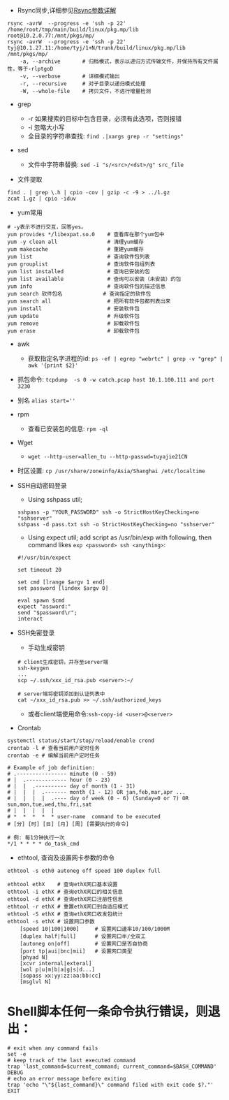 * Rsync同步,详细参见[Rsync参数详解](Rsync参数详解.md)

```
rsync -avrW  --progress -e 'ssh -p 22' /home/root/tmp/main/build/linux/pkg.mp/lib root@10.2.0.77:/mnt/pkgs/mp/
rsync -avrW  --progress -e 'ssh -p 22' tyj@10.1.27.11:/home/tyj/1+N/trunk/build/linux/pkg.mp/lib /mnt/pkgs/mp/
    -a, --archive       # 归档模式，表示以递归方式传输文件，并保持所有文件属性，等于-rlptgoD
    -v, --verbose       # 详细模式输出
    -r, --recursive     # 对子目录以递归模式处理
    -W, --whole-file    # 拷贝文件，不进行增量检测
```

* grep
    * -r 如果搜索的目标中包含目录，必须有此选项，否则报错
    * -i  忽略大小写
    * 全目录的字符串查找: `find .|xargs grep -r "settings"`

* sed
    * 文件中字符串替换: `sed -i "s/<src>/<dst>/g" src_file`
    
* 文件提取

```
find . | grep \.h | cpio -cov | gzip -c -9 > ../1.gz
zcat 1.gz | cpio -iduv
```

* yum常用 

```
# -y表示不进行交互，回答yes。
yum provides */libexpat.so.0    # 查看库在那个yum包中
yum -y clean all                # 清理yum缓存
yum makecache                   # 重建yum缓存
yum list                        # 查询软件包列表
yum grouplist                   # 查询软件包组列表
yum list installed              # 查询已安装的包
yum list available              # 查询可以安装（未安装）的包
yum info                        # 查询软件包的描述信息
yum search 软件包名             # 查询指定的软件包
yum search all                  # 把所有软件包都列表出来
yum install                     # 安装软件包
yum update                      # 升级软件包
yum remove                      # 卸载软件包
yum erase                       # 卸载软件包
```

* awk
    * 获取指定名字进程的id: `ps -ef | egrep "webrtc" | grep -v "grep" | awk '{print $2}'`
    
* 抓包命令: `tcpdump  -s 0 -w catch.pcap host 10.1.100.111 and port 3230`

* 别名 `alias start=''`

* rpm
    * 查看已安装包的信息: `rpm -ql`
    
* Wget
    * `wget --http-user=allen_tu --http-passwd=tuyajie21CN`
    
* 时区设置: `cp /usr/share/zoneinfo/Asia/Shanghai /etc/localtime`

* SSH自动密码登录
    * Using sshpass util; 
    
    ```
    sshpass -p "YOUR_PASSWORD" ssh -o StrictHostKeyChecking=no "sshserver"
    sshpass -d pass.txt ssh -o StrictHostKeyChecking=no "sshserver"
    ```
    * Using expect util; add script as /usr/bin/exp with following, then command likes `exp <password> ssh <anything>`:
    
    ```
    #!/usr/bin/expect
    
    set timeout 20
    
    set cmd [lrange $argv 1 end]
    set password [lindex $argv 0]
    
    eval spawn $cmd
    expect "assword:"
    send "$password\r";
    interact
    ```
    
* SSH免密登录
    * 手动生成密钥
    
    ```
    # client生成密钥，并存至server端
    ssh-keygen
    ...
    scp ~/.ssh/xxx_id_rsa.pub <server>:~/
    
    # server端将密钥添加到认证列表中
    cat ~/xxx_id_rsa.pub >> ~/.ssh/authorized_keys
    ```
    * 或者client端使用命令:`ssh-copy-id <user>@<server>`

* Crontab

```
systemctl status/start/stop/reload/enable crond
crontab -l # 查看当前用户定时任务
crontab -e # 编解当前用户定时任务

# Example of job definition:
# .---------------- minute (0 - 59)
# |  .------------- hour (0 - 23)
# |  |  .---------- day of month (1 - 31)
# |  |  |  .------- month (1 - 12) OR jan,feb,mar,apr ...
# |  |  |  |  .---- day of week (0 - 6) (Sunday=0 or 7) OR sun,mon,tue,wed,thu,fri,sat
# |  |  |  |  |
# *  *  *  *  * user-name  command to be executed
# [分] [时] [日] [月] [周] [需要执行的命令]

# 例: 每1分钟执行一次
*/1 * * * * do_task_cmd
```

* ethtool, 查询及设置网卡参数的命令

```
ethtool -s eth0 autoneg off speed 100 duplex full

ethtool ethX    # 查询ethX网口基本设置
ethtool -i ethX # 查询ethX网口的相关信息 
ethtool -d ethX # 查询ethX网口注册性信息
ethtool -r ethX # 重置ethX网口到自适应模式
ethtool -S ethX # 查询ethX网口收发包统计
ethtool -s ethX # 设置网口参数
    [speed 10|100|1000]     # 设置网口速率10/100/1000M
    [duplex half|full]      # 设置网口半/全双工
    [autoneg on|off]        # 设置网口是否自协商
    [port tp|aui|bnc|mii]   # 设置网口类型
    [phyad N]                 
    [xcvr internal|exteral]
    [wol p|u|m|b|a|g|s|d...]
    [sopass xx:yy:zz:aa:bb:cc]
    [msglvl N]
```

# Shell脚本任何一条命令执行错误，则退出：

```
# exit when any command fails
set -e
# keep track of the last executed command
trap 'last_command=$current_command; current_command=$BASH_COMMAND' DEBUG
# echo an error message before exiting
trap 'echo "\"${last_command}\" command filed with exit code $?."' EXIT
```
